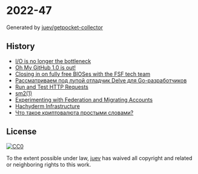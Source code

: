 # 2022-47

Generated by [juev/getpocket-collector](https://github.com/juev/getpocket-collector)

## History

- [I/O is no longer the bottleneck](https://benhoyt.com/writings/io-is-no-longer-the-bottleneck)
- [Oh My GitHub 1.0 is out!](https://en.liujiacai.net/2022/11/26/oh-my-github-1-0)
- [Closing in on fully free BIOSes with the FSF tech team](https://fsf.org/blogs/sysadmin/closing-in-on-fully-free-bioses-with-the-fsf-tech-team)
- [Рассматриваем под лупой отладчик Delve для Go-разработчиков](https://habr.com/ru/company/ozontech/blog/701198)
- [Run and Test HTTP Requests](https://hurl.dev/index.html)
- [sm2(1)](https://len.falken.directory/code/sm2.git)
- [Experimenting with Federation and Migrating Accounts](https://medium.com/@kris-nova/experimenting-with-federation-and-migrating-accounts-eae61a688c3c)
- [Hachyderm Infrastructure](https://medium.com/@kris-nova/hachyderm-infrastructure-74f518bc7472)
- [Что такое криптовалюта простыми словами?](https://news.garantex.io/chto-takoe-kriptovalyuta-prostymi-slovami)

## License

[![CC0](https://mirrors.creativecommons.org/presskit/buttons/88x31/svg/cc-zero.svg)](https://creativecommons.org/publicdomain/zero/1.0/)

To the extent possible under law, [juev](https://github.com/juev) has waived all copyright and related or neighboring rights to this work.
